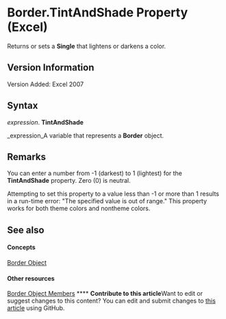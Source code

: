 
# Border.TintAndShade Property (Excel)

Returns or sets a  **Single** that lightens or darkens a color.


## Version Information

Version Added: Excel 2007 


## Syntax

 _expression_. **TintAndShade**

 _expression_A variable that represents a  **Border** object.


## Remarks

You can enter a number from -1 (darkest) to 1 (lightest) for the  **TintAndShade** property. Zero (0) is neutral.

Attempting to set this property to a value less than -1 or more than 1 results in a run-time error: "The specified value is out of range." This property works for both theme colors and nontheme colors.


## See also


#### Concepts


 [Border Object](bca516bf-7c0f-f9df-078d-dfb522f256f3.md)
#### Other resources


 [Border Object Members](9894a092-7e82-4108-3463-c6d7b542659c.md)
****   **Contribute to this article**Want to edit or suggest changes to this content? You can edit and submit changes to  [this article](https://github.com/jhershey00/VBA_Excel_Test/OpenXMLCon/articles/3ec15506-3ba6-a173-a11b-d17448fcdb1b.md) using GitHub.

